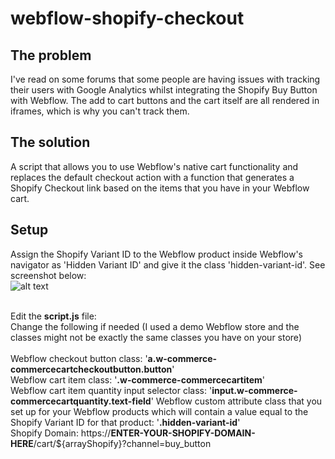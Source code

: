 # webflow-shopify-checkout

## The problem
I've read on some forums that some people are having issues with tracking their users with Google Analytics whilst integrating the Shopify Buy Button with Webflow. The add to cart buttons and the cart itself are all rendered in iframes, which is why you can't track them.

## The solution
A script that allows you to use Webflow's native cart functionality and replaces the default checkout action with a function that generates a Shopify Checkout link based on the items that you have in your Webflow cart.


## Setup
Assign the Shopify Variant ID to the Webflow product inside Webflow's navigator as 'Hidden Variant ID' and give it the class 'hidden-variant-id'. See screenshot below:<br>
![alt text](https://github.com/yuvi100/webflow-shopify-checkout/blob/master/webflow-screenshot.jpg?raw=true)
<br><br>

Edit the **script.js** file:<br>
Change the following if needed (I used a demo Webflow store and the classes might not be exactly the same classes you have on your store)<br>
<br>
Webflow checkout button class: '**a.w-commerce-commercecartcheckoutbutton.button**'<br>
Webflow cart item class: '**.w-commerce-commercecartitem**'<br>
Webflow cart item quantity input selector class: '**input.w-commerce-commercecartquantity.text-field**'
Webflow custom attribute class that you set up for your Webflow products which will contain a value equal to the Shopify Variant ID for that product: '**.hidden-variant-id**'<br>
Shopify Domain: https://**ENTER-YOUR-SHOPIFY-DOMAIN-HERE**/cart/${arrayShopify}?channel=buy_button

